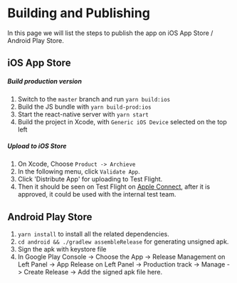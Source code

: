 # Building and Publishing

In this page we will list the steps to publish the app on iOS App Store / Android Play Store.

## iOS App Store

##### Build production version

1. Switch to the `master` branch and run `yarn build:ios`
3. Build the JS bundle with `yarn build-prod:ios`
4. Start the react-native server with `yarn start`
5. Build the project in Xcode, with `Generic iOS Device` selected on the top left

##### Upload to iOS Store

1. On Xcode, Choose `Product -> Archieve`
2. In the following menu, click `Validate App`.
3. Click 'Distribute App' for uploading to Test Flight.
4. Then it should be seen on Test Flight on [Apple Connect](https://appstoreconnect.apple.com/), after it is approved, it could be used with the internal test team.

## Android Play Store

1. `yarn install` to install all the related dependencies.
3. `cd android && ./gradlew assembleRelease` for generating unsigned apk.
4. Sign the apk with keystore file
5. In Google Play Console -> Choose the App -> Release Management on Left Panel -> App Release on Left Panel -> Production track -> Manage -> Create Release -> Add the signed apk file here.
